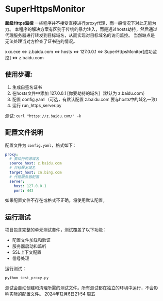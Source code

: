 # SuperHttpsMonitor
**超级Https监控**
一些程序并不接受直接进行proxy代理，而一般情况下对此无能为力。
本程序的解决方案有区别于传统的暴力注入，而是通过hosts劫持，然后通过代理服务器进行转发到目标域名，从而实现对目标域名的访问监控。
当然缺点是无法处理当对方检查了证书链的情况。

xxx.exe <=> z.baidu.com <=> hosts <=> 127.0.0.1 <=> SuperHttpsMonitor[成功监控] <=> z.baidu.com


## 使用步骤:
1. 生成自签名证书
2. 在hosts文件中添加 127.0.0.1 [你要劫持的域名]（默认为 z.baidu.com）
3. 配置 config.yaml（可选，有默认配置 z.baidu.com 要与hosts中的域名一致）
4. 运行 run_https_server.py

测试:
`curl "https://z.baidu.com/" -k`


## 配置文件说明
配置文件为 `config.yaml`，格式如下：
```yaml
proxy:
  # 要劫持的源域名
  source_host: z.baidu.com
  # 目标转发域名
  target_host: cn.bing.com
  # 代理服务器配置
  server:
    host: 127.0.0.1
    port: 443
```

如果配置文件不存在或格式不正确，将使用默认配置。

## 运行测试
项目包含完整的单元测试套件，测试覆盖了以下功能：
- 配置文件加载和验证
- 服务器启动和监听
- SSL上下文配置
- 信号处理

运行测试：
```bash
python test_proxy.py
```

测试会自动创建和清理所需的测试文件。所有测试都在独立的环境中运行，不会影响实际的配置文件。
2024年12月6日21:54 周五